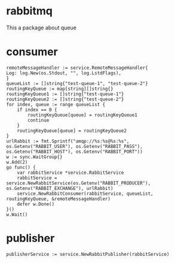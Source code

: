 # rabbitmq
This a package about queue

# consumer
    remoteMessageHandler := service.RemoteMessageHandler{
    Log: log.New(os.Stdout, "", log.LstdFlags),
    }
	queueList := []string{"test-queue-1", "test-queue-2"}
	routingKeyQueue := map[string][]string{}
	routingKeyQueue1 := []string{"test-queue-1"}
	routingKeyQueue2 := []string{"test-queue-2"}
	for index, queue := range queueList {
		if index == 0 {
			routingKeyQueue[queue] = routingKeyQueue1
			continue
		}
		routingKeyQueue[queue] = routingKeyQueue2
	}
	urlRabbit := fmt.Sprintf("amqp://%s:%s@%s:%s", os.Getenv("RABBIT_USER"), os.Getenv("RABBIT_PASS"), os.Getenv("RABBIT_HOST"), os.Getenv("RABBIT_PORT"))
	w := sync.WaitGroup{}
	w.Add(2)
	go func() {
		var rabbitService *service.RabbitService
		rabbitService = service.NewRabbitService(os.Getenv("RABBIT_PRODUCER"), os.Getenv("RABBIT_EXCHANGE"), urlRabbit)
		service.NewRabbitConsumer(rabbitService, queueList, routingKeyQueue, &remoteMessageHandler)
		defer w.Done()
	}()
	w.Wait()

# publisher
	publisherService := service.NewRabbitPublisher(rabbitService)
